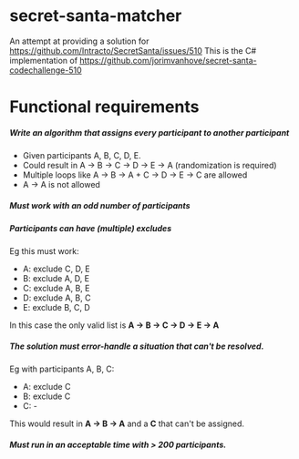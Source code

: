 # secret-santa-matcher

An attempt at providing a solution for https://github.com/Intracto/SecretSanta/issues/510
This is the C# implementation of https://github.com/jorimvanhove/secret-santa-codechallenge-510

# Functional requirements
##### Write an algorithm that assigns every participant to another participant

- Given participants A, B, C, D, E.
- Could result in A -> B -> C -> D -> E -> A (randomization is required)
- Multiple loops like A -> B -> A + C -> D -> E -> C are allowed
- A -> A is not allowed

##### Must work with an odd number of participants

##### Participants can have (multiple) excludes 

Eg this must work:
- A: exclude C, D, E
- B: exclude A, D, E
- C: exclude A, B, E
- D: exclude A, B, C
- E: exclude B, C, D

In this case the only valid list is **A -> B -> C -> D -> E -> A**

##### The solution must error-handle a situation that can't be resolved. 
Eg with participants A, B, C:
- A: exclude C
- B: exclude C
- C: -

This would result in **A -> B -> A** and a **C** that can't be assigned.

##### Must run in an acceptable time with > 200 participants.
